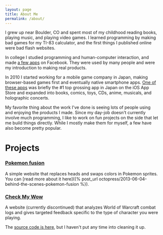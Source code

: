 ```yaml
---
layout: page
title: About Me
permalink: /about/
---
```


I grew up near Boulder, CO and spent most of my childhood reading books, playing music, and playing video games. I learned programming by making bad games for my TI-83 calculator, and the first things I published online were bad flash websites.

In college I studied programming and human-computer interaction, and made [a few apps](http://www.sfgate.com/news/article/These-Stanford-Students-Made-Millions-Taking-A-2361888.php) on Facebook. They were used by many people and were my introduction to making real products.

In 2010 I started working for a mobile game company in Japan, making browser-based games first and eventually native smartphone apps. [One of these apps](https://stars.happyelements.co.jp) was briefly the #1 top grossing app in Japan on the iOS App Store and expanded into books, comics, toys, CDs, anime, musicals, and holographic concerts.

My favorite thing about the work I've done is seeing lots of people using and enjoying the products I made. Since my day-job doesn't currently involve much programming, I like to work on fun projects on the side that let me build things directly. While I mostly make them for myself, a few have also become pretty popular.

# Projects

### [Pokemon fusion](http://pokemon.alexonsager.net)

A simple website that replaces heads and swaps colors in Pokemon sprites. You can [read more about it here]({% post_url octopress/2013-06-04-behind-the-scenes-pokemon-fusion %}).

### [Check My Wow](http://www.checkmywow.com)

A website (currently discontinued) that analyzes World of Warcraft combat logs and gives targeted feedback specific to the type of character you were playing.

The [source code is here](https://github.com/aonsager/checkmywow), but I haven't put any time into cleaning it up.